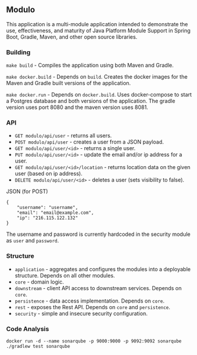 ## Modulo
This application is a multi-module application intended to demonstrate the use,
effectiveness, and maturity of Java Platform Module Support in Spring Boot,
Gradle, Maven, and other open source libraries.

### Building
`make build` - Compiles the application using both Maven and Gradle.

`make docker.build` - Depends on `build`. Creates the docker images for the Maven
and Gradle built versions of the application.

`make docker.run` - Depends on `docker.build`. Uses docker-compose to start a
Postgres database and both versions of the application. The gradle version uses
port 8080 and the maven version uses 8081.


### API
- `GET modulo/api/user` - returns all users.
- `POST modulo/api/user` - creates a user from a JSON payload.
- `GET modulo/api/user/<id>` - returns a single user.
- `PUT modulo/api/user/<id>` - update the email and/or ip address for a user.
- `GET modulo/api/user/<id>/location` - returns location data on the given user
(based on ip address).
- `DELETE modulo/api/user/<id>` - deletes a user (sets visibility to false).

JSON (for POST)
```
{
    "username": "username",
    "email": "email@example.com",
    "ip": "216.115.122.132"
}
```
The username and password is currently hardcoded in the security module as `user`
and `password`.

### Structure
- `application` - aggregates and configures the modules into a deployable structure. Depends on all other modules.
- `core` - domain logic.
- `downstream` - client API access to downstream services. Depends on `core`.
- `persistence` - data access implementation. Depends on `core`.
- `rest` - exposes the Rest API. Depends on `core` and `persistence`.
- `security` - simple and insecure security configuration.

### Code Analysis
```
docker run -d --name sonarqube -p 9000:9000 -p 9092:9092 sonarqube
./gradlew test sonarqube
```
